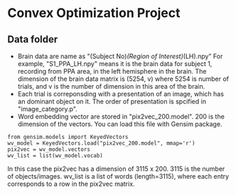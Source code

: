# Convex Optimization Project

## Data folder
- Brain data are name as "(Subject No)_(Region of Interest)_(LH).npy"
For example,
"S1_PPA_LH.npy" means it is the brain data for subject 1, recording from PPA area, in the left hemisphere in the brain. 
The dimension of the brain data matrix is (5254, v) where 5254 is number of trials, and v is the number of dimension in this area of the brain. 
- Each trial is correponsding with a presentation of an image, which has an dominant object on it. The order of presentation is spcified in "image_category.p".
- Word embedding vector are stored in "pix2vec_200.model". 200 is the dimension of the vectors. 
You can load this file with Gensim package.
<pre><code>from gensim.models import KeyedVectors
wv_model = KeyedVectors.load("pix2vec_200.model", mmap='r')
pix2vec = wv_model.vectors
wv_list = list(wv_model.vocab)
</code></pre>
In this case the pix2vec has a dimension of 3115 x 200. 3115 is the number of objects/images. wv_list is a list of words (length=3115), where each entry corresponds to a row in the pix2vec matrix. 







